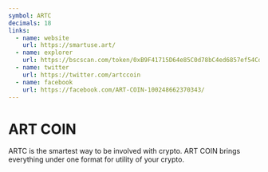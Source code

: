 ```yaml
---
symbol: ARTC
decimals: 18
links:
  - name: website
    url: https://smartuse.art/
  - name: explorer
    url: https://bscscan.com/token/0xB9F41715D64e85C0d78bC4ed6857ef54Cd5B2737
  - name: twitter
    url: https://twitter.com/artccoin
  - name: facebook
    url: https://facebook.com/ART-COIN-100248662370343/
---
```


# ART COIN

ARTC is the smartest way to be involved with crypto. ART COIN brings everything under one format for utility of your crypto.
